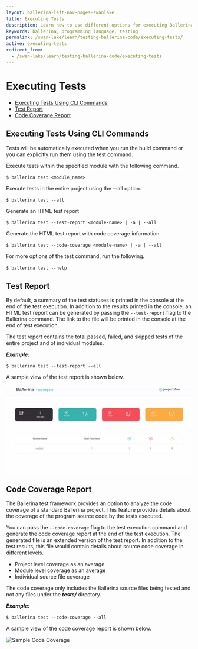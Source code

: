 ```yaml
---
layout: ballerina-left-nav-pages-swanlake
title: Executing Tests
description: Learn how to use different options for executing Ballerina tests.
keywords: ballerina, programming language, testing
permalink: /swan-lake/learn/testing-ballerina-code/executing-tests/
active: executing-tests
redirect_from:
  - /swan-lake/learn/testing-ballerina-code/executing-tests
---
```


# Executing Tests

- [Executing Tests Using CLI Commands](#executing-tests-using-cli-commands)
- [Test Report](#test-report)
- [Code Coverage Report](#code-coverage-report)

## Executing Tests Using CLI Commands

Tests will be automatically executed when you run the build command or you can explicitly run them using the test command. 

Execute tests within the specified module with the following command.

```
$ ballerina test <module_name>
```

Execute tests in the entire project using the --all option.

```
$ ballerina test --all
```

Generate an HTML test report 

```
$ ballerina test --test-report <module-name> | -a | --all
```

Generate the HTML test report with code coverage information

```
$ ballerina test --code-coverage <module-name> | -a | --all
```

For more options of the test command, run the following.

`$ ballerina test --help` 


## Test Report

By default, a summary of the test statuses is printed in the console at the end of the test execution. In addition to the results printed in the console, an HTML test report can be generated by passing the `--test-report` flag to the Ballerina command. The link to the file will be printed in the console at the end of test execution.

The test report contains the total passed, failed, and skipped tests of the entire project and of individual modules.

***Example:***

```
$ ballerina test --test-report --all
```

A sample view of the test report is shown below.

![Sample Test Report](/swan-lake/learn/images/test-report.gif)

## Code Coverage Report

The Ballerina test framework provides an option to analyze the code coverage of a standard Ballerina project. This feature provides details about the coverage of the program source code by the tests executed. 

You can pass the `--code-coverage`  flag to the test execution command and generate the code coverage report  at the end of the test execution. The generated file is an extended version of the test report. In addition to the test results, this file would contain details about source code coverage in different levels.

*   Project level coverage as an average
*   Module level coverage as an  average
*   Individual source file coverage

The code coverage only includes the Ballerina source files being tested and not any files under the **_tests/_** directory.

***Example:***

```
$ ballerina test --code-coverage --all
```

A sample view of the code coverage report is shown below.

![Sample Code Coverage](/swan-lake/learn/images/code-cov.gif)
